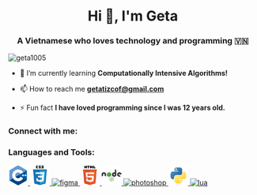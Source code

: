 <h1 align="center">Hi 👋, I'm Geta</h1>
<h3 align="center">A Vietnamese who loves technology and programming 🇻🇳</h3>

<p align="left"> <img src="https://komarev.com/ghpvc/?username=geta1005&label=Profile%20views&color=0e75b6&style=flat" alt="geta1005" /> </p>

- 🌱 I’m currently learning **Computationally Intensive Algorithms!**

- 📫 How to reach me **getatizcof@gmail.com**

- ⚡ Fun fact **I have loved programming since I was 12 years old.**

<h3 align="left">Connect with me:</h3>
<p align="left">
</p>

<h3 align="left">Languages and Tools:</h3>
<p align="left"> <a href="https://www.w3schools.com/cpp/" target="_blank" rel="noreferrer"> <img src="https://raw.githubusercontent.com/devicons/devicon/master/icons/cplusplus/cplusplus-original.svg" alt="cplusplus" width="40" height="40"/> </a> <a href="https://www.w3schools.com/css/" target="_blank" rel="noreferrer"> <img src="https://raw.githubusercontent.com/devicons/devicon/master/icons/css3/css3-original-wordmark.svg" alt="css3" width="40" height="40"/> </a> <a href="https://www.figma.com/" target="_blank" rel="noreferrer"> <img src="https://www.vectorlogo.zone/logos/figma/figma-icon.svg" alt="figma" width="40" height="40"/> </a> <a href="https://www.w3.org/html/" target="_blank" rel="noreferrer"> <img src="https://raw.githubusercontent.com/devicons/devicon/master/icons/html5/html5-original-wordmark.svg" alt="html5" width="40" height="40"/> </a> <a href="https://nodejs.org" target="_blank" rel="noreferrer"> <img src="https://raw.githubusercontent.com/devicons/devicon/master/icons/nodejs/nodejs-original-wordmark.svg" alt="nodejs" width="40" height="40"/> </a> <a href="https://www.photoshop.com/en" target="_blank" rel="noreferrer"> <img src="https://cdn.discordapp.com/attachments/551423108117037078/1295425626613878804/image-removebg-preview_13.png?ex=670e9aa1&is=670d4921&hm=fd96e7192bf5d1e40b75f91f7591d0687c6e61d64712cc4777f1dab5c47c878a&" alt="photoshop" width="40" height="40"/> </a> <a href="https://www.python.org" target="_blank" rel="noreferrer"> <img src="https://raw.githubusercontent.com/devicons/devicon/master/icons/python/python-original.svg" alt="python" width="40" height="40"/> <img src="https://cdn.discordapp.com/attachments/551423108117037078/1295425108260950130/lua-5-logo-png-transparent.png?ex=670e9a25&is=670d48a5&hm=4431bf61f0517003270acfe97b78d826315f0e93820e695229fc70998480967c&" alt="lua" width="40" height="40"/> </a> </p> 
